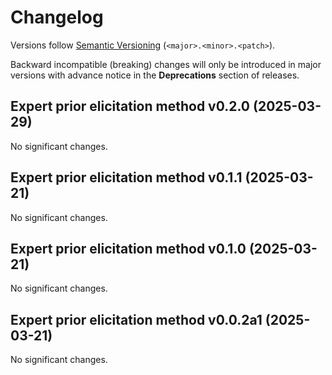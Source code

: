 # Changelog

Versions follow [Semantic Versioning](https://semver.org/) (`<major>.<minor>.<patch>`).

Backward incompatible (breaking) changes will only be introduced in major versions
with advance notice in the **Deprecations** section of releases.

<!--
You should *NOT* be adding new changelog entries to this file,
this file is managed by towncrier.
See `changelog/README.md`.

You *may* edit previous changelogs to fix problems like typo corrections or such.
To add a new changelog entry, please see
`changelog/README.md`
and https://pip.pypa.io/en/latest/development/contributing/#news-entries,
noting that we use the `changelog` directory instead of news,
markdown instead of restructured text and use slightly different categories
from the examples given in that link.
-->

<!-- towncrier release notes start -->

## Expert prior elicitation method v0.2.0 (2025-03-29)

No significant changes.


## Expert prior elicitation method v0.1.1 (2025-03-21)

No significant changes.


## Expert prior elicitation method v0.1.0 (2025-03-21)

No significant changes.


## Expert prior elicitation method v0.0.2a1 (2025-03-21)

No significant changes.
